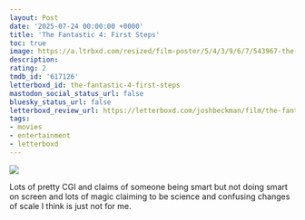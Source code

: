 ```yaml
---
layout: Post
date: '2025-07-24 00:00:00 +0000'
title: 'The Fantastic 4: First Steps'
toc: true
image: https://a.ltrbxd.com/resized/film-poster/5/4/3/9/6/7/543967-the-fantastic-four-first-steps-0-600-0-900-crop.jpg?v=ab7c919b04
description:
rating: 2
tmdb_id: '617126'
letterboxd_id: the-fantastic-4-first-steps
mastodon_social_status_url: false
bluesky_status_url: false
letterboxd_review_url: https://letterboxd.com/joshbeckman/film/the-fantastic-4-first-steps/
tags:
- movies
- entertainment
- letterboxd
---
```


 <p><img src="https://a.ltrbxd.com/resized/film-poster/5/4/3/9/6/7/543967-the-fantastic-four-first-steps-0-600-0-900-crop.jpg?v=ab7c919b04"/></p> <p>Lots of pretty CGI and claims of someone being smart but not doing smart on screen and lots of magic claiming to be science and confusing changes of scale I think is just not for me.</p> 
